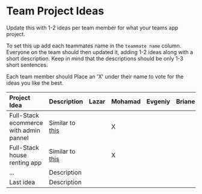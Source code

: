 # Team Project Ideas

Update this with 1-2 ideas per team member for what your teams app project.

To set this up add each teammates name in the `teammate name` column. Everyone
on the team should then updated it, adding 1-2 ideas along with a short 
description. Keep in mind that the descriptions should be only 1-3 short
sentences. 

Each team member should Place an 'X' under their name to vote for the ideas 
you like the best.

| Project Idea | Description | Lazar | Mohamad | Evgeniy | Briane | Farhad |
| :--- | :--- | :--- | :--- | :--- | :--- | :--- |
| Full-Stack ecommerce with admin pannel | Similar to [this](https://www.youtube.com/watch?v=5miHyP6lExg&t=22328s) | |X| | |X|
| Full-Stack house renting app   | Similar to [this](https://www.youtube.com/watch?v=c_-b_isI4vg) | |X| | | |
| ... | Description | | | | |
| Last idea | Description | | | | | |
